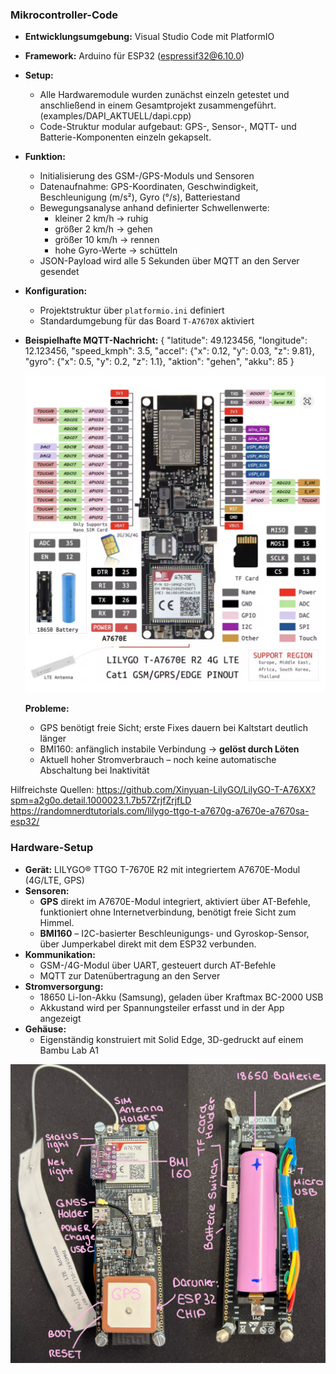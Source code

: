 ### Mikrocontroller-Code

- **Entwicklungsumgebung:** Visual Studio Code mit PlatformIO
- **Framework:** Arduino für ESP32 (espressif32@6.10.0)
- **Setup:**
    - Alle Hardwaremodule wurden zunächst einzeln getestet und anschließend in einem Gesamtprojekt zusammengeführt. (examples/DAPI_AKTUELL/dapi.cpp)
    - Code-Struktur modular aufgebaut: GPS-, Sensor-, MQTT- und Batterie-Komponenten einzeln gekapselt.
- **Funktion:**
    - Initialisierung des GSM-/GPS-Moduls und Sensoren
    - Datenaufnahme: GPS-Koordinaten, Geschwindigkeit, Beschleunigung (m/s²), Gyro (°/s), Batteriestand
    - Bewegungsanalyse anhand definierter Schwellenwerte:
	    - kleiner 2 km/h → ruhig
	    - größer 2 km/h → gehen
	    - größer 10 km/h → rennen 
	    - hohe Gyro-Werte → schütteln
    - JSON-Payload wird alle 5 Sekunden über MQTT an den Server gesendet
- **Konfiguration:**
    - Projektstruktur über `platformio.ini` definiert
    - Standardumgebung für das Board `T-A7670X` aktiviert
- **Beispielhafte MQTT-Nachricht:**
    {   "latitude": 49.123456,   "longitude": 12.123456,   "speed_kmph": 3.5,   "accel": {"x": 0.12, "y": 0.03, "z": 9.81},   "gyro": {"x": 0.5, "y": 0.2, "z": 1.1},   "aktion": "gehen",   "akku": 85 }

   ![Pinout](Pinout.png)

    **Probleme:**
    - GPS benötigt freie Sicht; erste Fixes dauern bei Kaltstart deutlich länger
    - BMI160: anfänglich instabile Verbindung → **gelöst durch Löten**
    - Aktuell hoher Stromverbrauch – noch keine automatische Abschaltung bei Inaktivität

Hilfreichste Quellen: 
https://github.com/Xinyuan-LilyGO/LilyGO-T-A76XX?spm=a2g0o.detail.1000023.1.7b57ZrjfZrjfLD
https://randomnerdtutorials.com/lilygo-ttgo-t-a7670g-a7670e-a7670sa-esp32/

### Hardware-Setup

- **Gerät:** LILYGO® TTGO T-7670E R2 mit integriertem A7670E-Modul (4G/LTE, GPS)
- **Sensoren:**
	- **GPS** direkt im A7670E-Modul integriert, aktiviert über AT-Befehle, funktioniert ohne Internetverbindung, benötigt freie Sicht zum Himmel.
    - **BMI160** – I2C-basierter Beschleunigungs- und Gyroskop-Sensor, über Jumperkabel direkt mit dem ESP32 verbunden.
- **Kommunikation:**
    - GSM-/4G-Modul über UART, gesteuert durch AT-Befehle
    - MQTT zur Datenübertragung an den Server
- **Stromversorgung:**
    - 18650 Li-Ion-Akku (Samsung), geladen über Kraftmax BC-2000 USB
    - Akkustand wird per Spannungsteiler erfasst und in der App angezeigt
- **Gehäuse:**
	- Eigenständig konstruiert mit Solid Edge, 3D-gedruckt auf einem Bambu Lab A1

![Hardware Setup](Hardwaresetup.jpeg)